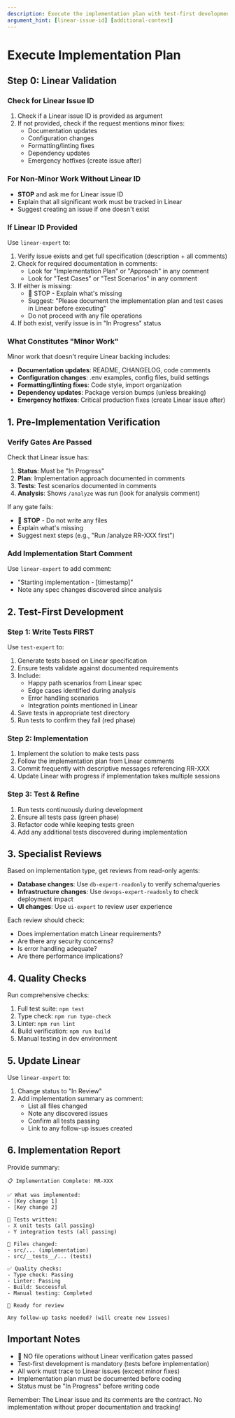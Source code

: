 ```yaml
---
description: Execute the implementation plan with test-first development approach. Accepts Linear issue ID as argument for work tracking. Minor fixes (docs, configs, formatting) don't require Linear backing.
argument_hint: [linear-issue-id] [additional-context]
---
```


# Execute Implementation Plan

## Step 0: Linear Validation

### Check for Linear Issue ID
1. Check if a Linear issue ID is provided as argument
2. If not provided, check if the request mentions minor fixes:
   - Documentation updates
   - Configuration changes
   - Formatting/linting fixes
   - Dependency updates
   - Emergency hotfixes (create issue after)

### For Non-Minor Work Without Linear ID
- **STOP** and ask me for Linear issue ID
- Explain that all significant work must be tracked in Linear
- Suggest creating an issue if one doesn't exist

### If Linear ID Provided
Use `linear-expert` to:
1. Verify issue exists and get full specification (description + all comments)
2. Check for required documentation in comments:
   - Look for "Implementation Plan" or "Approach" in any comment
   - Look for "Test Cases" or "Test Scenarios" in any comment
3. If either is missing:
   - 🛑 STOP - Explain what's missing
   - Suggest: "Please document the implementation plan and test cases in Linear before executing"
   - Do not proceed with any file operations
4. If both exist, verify issue is in "In Progress" status

### What Constitutes "Minor Work"
Minor work that doesn't require Linear backing includes:
- **Documentation updates**: README, CHANGELOG, code comments
- **Configuration changes**: .env examples, config files, build settings
- **Formatting/linting fixes**: Code style, import organization
- **Dependency updates**: Package version bumps (unless breaking)
- **Emergency hotfixes**: Critical production fixes (create Linear issue after)

## 1. Pre-Implementation Verification

### Verify Gates Are Passed
Check that Linear issue has:
1. **Status**: Must be "In Progress"
2. **Plan**: Implementation approach documented in comments
3. **Tests**: Test scenarios documented in comments
4. **Analysis**: Shows `/analyze` was run (look for analysis comment)

If any gate fails:
- 🛑 **STOP** - Do not write any files
- Explain what's missing
- Suggest next steps (e.g., "Run /analyze RR-XXX first")

### Add Implementation Start Comment
Use `linear-expert` to add comment:
- "Starting implementation - [timestamp]"
- Note any spec changes discovered since analysis

## 2. Test-First Development

### Step 1: Write Tests FIRST
Use `test-expert` to:
1. Generate tests based on Linear specification
2. Ensure tests validate against documented requirements
3. Include:
   - Happy path scenarios from Linear spec
   - Edge cases identified during analysis
   - Error handling scenarios
   - Integration points mentioned in Linear
4. Save tests in appropriate test directory
5. Run tests to confirm they fail (red phase)

### Step 2: Implementation
1. Implement the solution to make tests pass
2. Follow the implementation plan from Linear comments
3. Commit frequently with descriptive messages referencing RR-XXX
4. Update Linear with progress if implementation takes multiple sessions

### Step 3: Test & Refine
1. Run tests continuously during development
2. Ensure all tests pass (green phase)
3. Refactor code while keeping tests green
4. Add any additional tests discovered during implementation

## 3. Specialist Reviews

Based on implementation type, get reviews from read-only agents:
- **Database changes**: Use `db-expert-readonly` to verify schema/queries
- **Infrastructure changes**: Use `devops-expert-readonly` to check deployment impact
- **UI changes**: Use `ui-expert` to review user experience

Each review should check:
- Does implementation match Linear requirements?
- Are there any security concerns?
- Is error handling adequate?
- Are there performance implications?

## 4. Quality Checks

Run comprehensive checks:
1. Full test suite: `npm test`
2. Type check: `npm run type-check`
3. Linter: `npm run lint`
4. Build verification: `npm run build`
5. Manual testing in dev environment

## 5. Update Linear

Use `linear-expert` to:
1. Change status to "In Review"
2. Add implementation summary as comment:
   - List all files changed
   - Note any discovered issues
   - Confirm all tests passing
   - Link to any follow-up issues created

## 6. Implementation Report

Provide summary:
```
📋 Implementation Complete: RR-XXX

✅ What was implemented:
- [Key change 1]
- [Key change 2]

🧪 Tests written:
- X unit tests (all passing)
- Y integration tests (all passing)

📁 Files changed:
- src/... (implementation)
- src/__tests__/... (tests)

✅ Quality checks:
- Type check: Passing
- Linter: Passing
- Build: Successful
- Manual testing: Completed

🚀 Ready for review

Any follow-up tasks needed? (will create new issues)
```

## Important Notes

- 🚫 NO file operations without Linear verification gates passed
- Test-first development is mandatory (tests before implementation)
- All work must trace to Linear issues (except minor fixes)
- Implementation plan must be documented before coding
- Status must be "In Progress" before writing code

Remember: The Linear issue and its comments are the contract. No implementation without proper documentation and tracking!